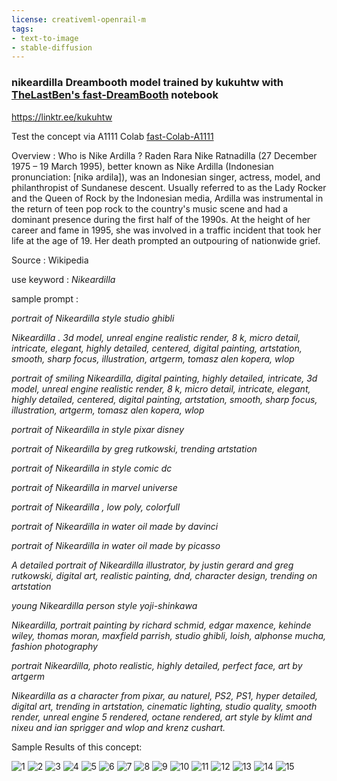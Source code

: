 ```yaml
---
license: creativeml-openrail-m
tags:
- text-to-image
- stable-diffusion
---
```

### nikeardilla Dreambooth model trained by kukuhtw with [TheLastBen's fast-DreamBooth](https://colab.research.google.com/github/TheLastBen/fast-stable-diffusion/blob/main/fast-DreamBooth.ipynb) notebook

https://linktr.ee/kukuhtw

Test the concept via A1111 Colab [fast-Colab-A1111](https://colab.research.google.com/github/TheLastBen/fast-stable-diffusion/blob/main/fast_stable_diffusion_AUTOMATIC1111.ipynb)

Overview : Who is Nike Ardilla ?
Raden Rara Nike Ratnadilla (27 December 1975 – 19 March 1995), 
better known as Nike Ardilla (Indonesian pronunciation: [nikə ardila]), 
was an Indonesian singer, actress, model, and philanthropist of Sundanese descent.
Usually referred to as the Lady Rocker and the Queen of Rock by the Indonesian media, 
Ardilla was instrumental in the return of teen pop rock to the country's music scene and 
had a dominant presence during the first half of the 1990s. At the height of her career and fame in 1995,
she was involved in a traffic incident that took her life at the age of 19. Her death prompted an outpouring of nationwide grief. 

Source : Wikipedia

use keyword : <i>Nikeardilla</i>

sample prompt :

<i>portrait of Nikeardilla style studio ghibli</i>

<i>Nikeardilla . 3d model, unreal engine realistic render, 8 k, micro detail, intricate, elegant, highly detailed, centered, digital painting, artstation, smooth, sharp focus, illustration, artgerm, tomasz alen kopera, wlop</i>

<i>portrait of smiling Nikeardilla, digital painting, highly detailed, intricate, 3d model, unreal engine realistic render, 8 k, micro detail, intricate, elegant, highly detailed, centered, digital painting, artstation, smooth, sharp focus, illustration, artgerm, tomasz alen kopera, wlop</i>

<i>portrait of Nikeardilla in style pixar disney</i>

<i>portrait of Nikeardilla by greg rutkowski, trending artstation</i>

<i>portrait of Nikeardilla in style comic dc</i>

<i>portrait of Nikeardilla in marvel universe</i>

<i>portrait of Nikeardilla , low poly, colorfull</i>

<i>portrait of Nikeardilla in water oil made by davinci</i>

<i>portrait of Nikeardilla in water oil made by picasso</i>

<i>A detailed portrait of Nikeardilla illustrator, by justin gerard and greg rutkowski, digital art, realistic painting, dnd, character design, trending on artstation</i>

<i>young Nikeardilla person style yoji-shinkawa</i>

<i>Nikeardilla, portrait painting by richard schmid, edgar maxence, kehinde wiley, thomas moran, maxfield parrish, studio ghibli, loish, alphonse mucha, fashion photography </i>

<i>portrait Nikeardilla, photo realistic, highly detailed, perfect face, art by artgerm </i>

<i>Nikeardilla as a character from pixar, au naturel, PS2, PS1, hyper detailed, digital art, trending in artstation, cinematic lighting, studio quality, smooth render, unreal engine 5 rendered, octane rendered, art style by klimt and nixeu and ian sprigger and wlop and krenz cushart.</i>


Sample Results of this concept:

  ![1](https://huggingface.co/sd-dreambooth-library/nikeardilla/resolve/main/00001-2073622879-portrait%20nikeardilla%20highly%20detailed%20trending%20artsation%20by%20greg%20rutkowski.png)
  ![2](https://huggingface.co/sd-dreambooth-library/nikeardilla/resolve/main/00020-1561302311-nikeardilla%2C%20portrait%20painting%20by%20richard%20schmid%2C%20edgar%20maxence%2C%20kehinde%20wiley%2C%20thomas%20moran%2C%20maxfield%20parrish%2C%20studio%20ghibli%2C%20l.png)
  ![3](https://huggingface.co/sd-dreambooth-library/nikeardilla/resolve/main/00022-434273948-nikeardilla%2C%20portrait%20painting%20by%20richard%20schmid%2C%20edgar%20maxence%2C%20kehinde%20wiley%2C%20thomas%20moran%2C%20maxfield%20parrish%2C%20studio%20ghibli%2C%20l.png)
  ![4](https://huggingface.co/sd-dreambooth-library/nikeardilla/resolve/main/00024-2510079856-nikeardilla%2C%20portrait%20painting%20by%20richard%20schmid%2C%20edgar%20maxence%2C%20kehinde%20wiley%2C%20thomas%20moran%2C%20maxfield%20parrish%2C%20studio%20ghibli%2C%20l.png)
  ![5](https://huggingface.co/sd-dreambooth-library/nikeardilla/resolve/main/00026-287593704-nikeardilla%2C%20portrait%20painting%20by%20richard%20schmid%2C%20edgar%20maxence%2C%20kehinde%20wiley%2C%20thomas%20moran%2C%20maxfield%20parrish%2C%20studio%20ghibli%2C%20l.png)
  ![6](https://huggingface.co/sd-dreambooth-library/nikeardilla/resolve/main/00025-1049318732-nikeardilla%2C%20portrait%20painting%20by%20richard%20schmid%2C%20edgar%20maxence%2C%20kehinde%20wiley%2C%20thomas%20moran%2C%20maxfield%20parrish%2C%20studio%20ghibli%2C%20l.png)
  ![7](https://huggingface.co/sd-dreambooth-library/nikeardilla/resolve/main/00028-2678310772-nikeardilla%2C%20portrait%20painting%20by%20richard%20schmid%2C%20edgar%20maxence%2C%20kehinde%20wiley%2C%20thomas%20moran%2C%20maxfield%20parrish%2C%20studio%20ghibli%2C%20l.png)
  ![8](https://huggingface.co/sd-dreambooth-library/nikeardilla/resolve/main/00120-1828322706-portrait%20of%20nikeardilla%20photo%20realistic%2C%20highly%20detailed%2C%20perfect%20face%2C%20art%20by%20artgerm.png) 
  ![9](https://huggingface.co/sd-dreambooth-library/nikeardilla/resolve/main/00113-1187260543-portrait%20of%20nikeardilla%20photo%20realistic%2C%20highly%20detailed%2C%20perfect%20face%2C%20art%20by%20artgerm.png)
  ![10](https://huggingface.co/sd-dreambooth-library/nikeardilla/resolve/main/00108-1746851124-nikeardilla%20wearing%20uniform%2C%20%203d%20model%2C%20unreal%20engine%20realistic%20render%2C%208%20k%2C%20micro%20detail%2C%20intricate%2C%20elegant%2C%20highly%20detailed%2C.png)
  ![11](https://huggingface.co/sd-dreambooth-library/nikeardilla/resolve/main/00107-1232099226-nikeardilla%20wearing%20uniform%2C%20%203d%20model%2C%20unreal%20engine%20realistic%20render%2C%208%20k%2C%20micro%20detail%2C%20intricate%2C%20elegant%2C%20highly%20detailed%2C.png)
  ![12](https://huggingface.co/sd-dreambooth-library/nikeardilla/resolve/main/00098-3121154466-nikeardilla.%203d%20model%2C%20unreal%20engine%20realistic%20render%2C%208%20k%2C%20micro%20detail%2C%20intricate%2C%20elegant%2C%20highly%20detailed%2C%20centered%2C%20digital.png)
  ![13](https://huggingface.co/sd-dreambooth-library/nikeardilla/resolve/main/00041-2151202186-portrait%20of%20nikeardilla%20in%20marvel%20universe.png)
  ![14](https://huggingface.co/sd-dreambooth-library/nikeardilla/resolve/main/00066-608024332-A%20detailed%20portrait%20of%20smiling%20nikeardilla%20%2C%20illustrator%2C%20by%20justin%20gerard%20and%20greg%20rutkowski%2C%20digital%20art%2C%20realistic%20painting%2C.png)
  ![15](https://huggingface.co/sd-dreambooth-library/nikeardilla/resolve/main/00042-3129611263-portrait%20of%20nikeardilla%20in%20marvel%20universe.png)
  
  



